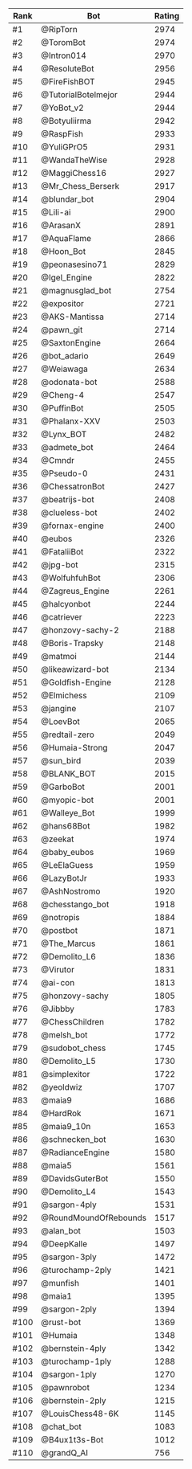 Rank|Bot|Rating
---|---|---
#1|@RipTorn|2974
#2|@ToromBot|2974
#3|@Intron014|2970
#4|@ResoluteBot|2956
#5|@FireFishBOT|2945
#6|@TutorialBotelmejor|2944
#7|@YoBot_v2|2944
#8|@Botyuliirma|2942
#9|@RaspFish|2933
#10|@YuliGPrO5|2931
#11|@WandaTheWise|2928
#12|@MaggiChess16|2927
#13|@Mr_Chess_Berserk|2917
#14|@blundar_bot|2904
#15|@Lili-ai|2900
#16|@ArasanX|2891
#17|@AquaFlame|2866
#18|@Hoon_Bot|2845
#19|@peonasesino71|2829
#20|@Igel_Engine|2822
#21|@magnusglad_bot|2754
#22|@expositor|2721
#23|@AKS-Mantissa|2714
#24|@pawn_git|2714
#25|@SaxtonEngine|2664
#26|@bot_adario|2649
#27|@Weiawaga|2634
#28|@odonata-bot|2588
#29|@Cheng-4|2547
#30|@PuffinBot|2505
#31|@Phalanx-XXV|2503
#32|@Lynx_BOT|2482
#33|@admete_bot|2464
#34|@Cmndr|2455
#35|@Pseudo-0|2431
#36|@ChessatronBot|2427
#37|@beatrijs-bot|2408
#38|@clueless-bot|2402
#39|@fornax-engine|2400
#40|@eubos|2326
#41|@FataliiBot|2322
#42|@jpg-bot|2315
#43|@WolfuhfuhBot|2306
#44|@Zagreus_Engine|2261
#45|@halcyonbot|2244
#46|@catriever|2223
#47|@honzovy-sachy-2|2188
#48|@Boris-Trapsky|2148
#49|@matmoi|2144
#50|@likeawizard-bot|2134
#51|@Goldfish-Engine|2128
#52|@Elmichess|2109
#53|@jangine|2107
#54|@LoevBot|2065
#55|@redtail-zero|2049
#56|@Humaia-Strong|2047
#57|@sun_bird|2039
#58|@BLANK_BOT|2015
#59|@GarboBot|2001
#60|@myopic-bot|2001
#61|@Walleye_Bot|1999
#62|@hans68Bot|1982
#63|@zeekat|1974
#64|@baby_eubos|1969
#65|@LeElaGuess|1959
#66|@LazyBotJr|1933
#67|@AshNostromo|1920
#68|@chesstango_bot|1918
#69|@notropis|1884
#70|@postbot|1871
#71|@The_Marcus|1861
#72|@Demolito_L6|1836
#73|@Virutor|1831
#74|@ai-con|1813
#75|@honzovy-sachy|1805
#76|@Jibbby|1783
#77|@ChessChildren|1782
#78|@melsh_bot|1772
#79|@sudobot_chess|1745
#80|@Demolito_L5|1730
#81|@simplexitor|1722
#82|@yeoldwiz|1707
#83|@maia9|1686
#84|@HardRok|1671
#85|@maia9_10n|1653
#86|@schnecken_bot|1630
#87|@RadianceEngine|1580
#88|@maia5|1561
#89|@DavidsGuterBot|1550
#90|@Demolito_L4|1543
#91|@sargon-4ply|1531
#92|@RoundMoundOfRebounds|1517
#93|@alan_bot|1503
#94|@DeepKalle|1497
#95|@sargon-3ply|1472
#96|@turochamp-2ply|1421
#97|@munfish|1401
#98|@maia1|1395
#99|@sargon-2ply|1394
#100|@rust-bot|1369
#101|@Humaia|1348
#102|@bernstein-4ply|1342
#103|@turochamp-1ply|1288
#104|@sargon-1ply|1270
#105|@pawnrobot|1234
#106|@bernstein-2ply|1215
#107|@LouisChess48-6K|1145
#108|@chat_bot|1083
#109|@B4ux1t3s-Bot|1012
#110|@grandQ_AI|756
